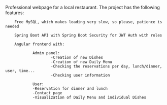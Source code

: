 Professional webpage for a local restaurant. The project has the following features:
         
        Free MySQL, which makes loading very slow, so please, patience is needed
        
        Spring Boot API with Spring Boot Security for JWT Auth with roles
        
        Angular frontend with:
        
                Admin panel:
                        -Creation of new Dishes
                        -Creation of new Daily Menu
                        -Checking the reservations per day, lunch/dinner, user, time...
                        -Checking user information
                        
                User:
                -Reservation for dinner and lunch
                -Contact page
                -Visualization of Daily Menu and individual Dishes
       
        


